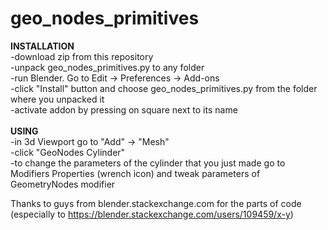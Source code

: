 # geo_nodes_primitives

<b>INSTALLATION</b> <br>
-download zip from this repository <br>
-unpack geo_nodes_primitives.py to any folder <br>
-run Blender. Go to Edit -> Preferences -> Add-ons <br>
-click "Install" button and choose geo_nodes_primitives.py from the folder where you unpacked it <br>
-activate addon by pressing on square next to its name <br>
<br>
<b>USING</b> <br>
-in 3d Viewport go to "Add" -> "Mesh" <br>
-click "GeoNodes Cylinder" <br>
-to change the parameters of the cylinder that you just made go to Modifiers Properties (wrench icon) and tweak parameters of GeometryNodes modifier

Thanks to guys from blender.stackexchange.com for the parts of code (especially to https://blender.stackexchange.com/users/109459/x-y) <br>

